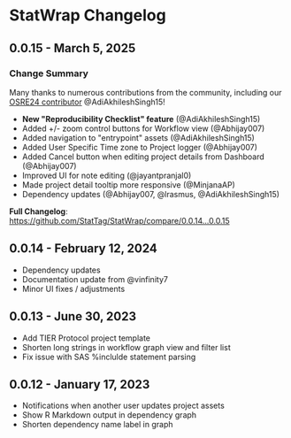 # StatWrap Changelog

## 0.0.15 - March 5, 2025

### Change Summary

Many thanks to numerous contributions from the community, including our [OSRE24 contributor](https://ucsc-ospo.github.io/report/osre24/ucsc/statwrap/20241102-adi/) @AdiAkhileshSingh15!

- **New "Reproducibility Checklist" feature** (@AdiAkhileshSingh15)
- Added +/- zoom control buttons for Workflow view (@Abhijay007)
- Added navigation to "entrypoint" assets (@AdiAkhileshSingh15)
- Added User Specific Time zone to Project logger (@Abhijay007)
- Added Cancel button when editing project details from Dashboard (@Abhijay007)
- Improved UI for note editing (@jayantpranjal0)
- Made project detail tooltip more responsive (@MinjanaAP)
- Dependency updates (@Abhijay007, @lrasmus, @AdiAkhileshSingh15)

**Full Changelog**: https://github.com/StatTag/StatWrap/compare/0.0.14...0.0.15

## 0.0.14 - February 12, 2024

- Dependency updates
- Documentation update from @vinfinity7
- Minor UI fixes / adjustments

## 0.0.13 - June 30, 2023

- Add TIER Protocol project template
- Shorten long strings in workflow graph view and filter list
- Fix issue with SAS %inclulde statement parsing

## 0.0.12 - January 17, 2023

- Notifications when another user updates project assets
- Show R Markdown output in dependency graph
- Shorten dependency name label in graph
